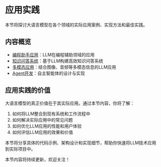 # 应用实践

本节将探讨大语言模型在各个领域的实际应用案例、实现方法和最佳实践。

## 内容概览

- [编程助手应用](./coding-assistants.md)：LLM在编程辅助领域的应用
- [知识问答系统](./qa-systems.md)：基于LLM构建高效知识问答系统
- [多模态应用](./multimodal.md)：结合图像、音频等多模态信息的LLM应用
- [Agent开发](./agent-development.md)：自主智能体的设计与实现

## 应用实践的价值

大语言模型的真正价值在于其实际应用。通过本节内容，你将了解：

1. 如何将LLM整合到现有系统和工作流程中
2. 如何解决实际应用中的常见问题
3. 如何优化LLM应用的性能和用户体验
4. 如何评估LLM应用的效果和价值

本节将分享具体的代码示例、架构设计和实现细节，帮助你快速将LLM技术应用到实际项目中。

本节内容将持续更新，欢迎关注！
